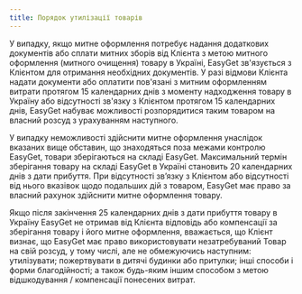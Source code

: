 ```yaml
---
title: Порядок утилізації товарів
---
```

У випадку, якщо митне оформлення потребує надання додаткових документів або сплати митних зборів від Клієнта з метою митного оформлення (митного очищення) товару в Україні, EasyGet зв'язується з Клієнтом для отримання необхідних документів. У разі відмови Клієнта надати документи або оплатити пов'язані з митним оформленням витрати протягом 15 календарних днів з моменту надходження товару в Україну або відсутності зв'язку з Клієнтом протягом 15 календарних днів, EasyGet набуває можливості розпорядитися таким товаром на власний розсуд з урахуванням наступного.

У випадку неможливості здійснити митне оформлення унаслідок вказаних вище обставин, що знаходяться поза межами контролю EasyGet, товари зберігаються на складі EasyGet. Максимальний термін зберігання товару на складі EasyGet в Україні становить 20 календарних днів з дати прибуття. При відсутності зв’язку з Клієнтом або відсутності від нього вказівок щодо подальших дій з товаром, EasyGet має право за власний рахунок здійснити митне оформлення товару.

Якщо після закінчення 25 календарних днів з дати прибуття товару в Україну EasyGet не отримав від Клієнта відповідь або компенсації за зберігання товару і його митне оформлення, вважається, що Клієнт визнає, що EasyGet має право використовувати незатребуваний Товар на свій розсуд, у тому числі, але не обмежуючись наступним: утилізувати; пожертвувати в дитячі будинки або притулки; інші способи і форми благодійності; а також будь-яким іншим способом з метою відшкодування / компенсації понесених витрат.